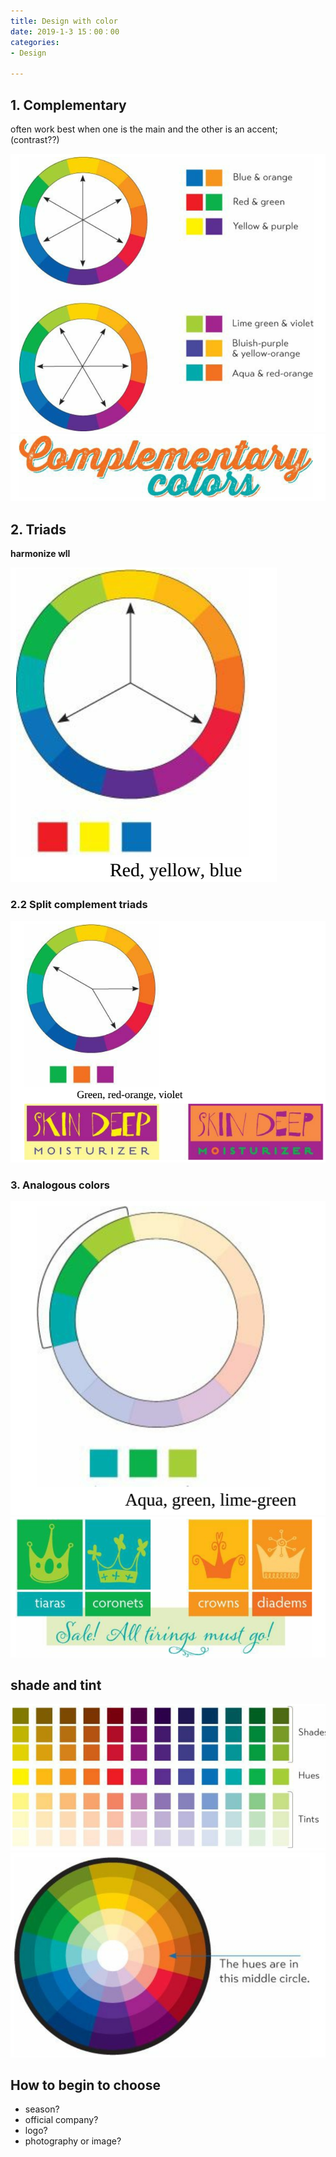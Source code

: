 ```yaml
---
title: Design with color
date: 2019-1-3 15：00：00
categories:
- Design

---
```


## 1. Complementary
often work best when one is the main and the other is an accent;(contrast??)

![enter description here](imags/1546153289373.png)  
![enter description here](https://www.github.com/zhongpenggeo/Blogs/raw/master/imags/1546153628080.png)  
## 2. Triads
**harmonize wll**

![enter description here](imags/1546153448371.png)

### 2.2 Split complement triads
![enter description here](imags/1546153510220.png)  

### 3. Analogous colors
![enter description here](imags/1546153600055.png)  
![enter description here](https://www.github.com/zhongpenggeo/Blogs/raw/master/imags/1546153609523.png)  

## shade and tint
![enter description here](imags/1546153686618.png)  
![enter description here](imags/1546153706000.png)  

## How to begin to choose
- season?
- official company?
- logo?
- photography or image?

